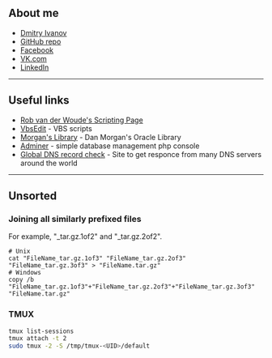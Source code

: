 ## About me
* [Dmitry Ivanov](https://d-k-ivanov.github.io)
* [GitHub repo](https://github.com/d-k-ivanov)
* [Facebook](https://www.facebook.com/a1231239849)
* [VK.com](https://vk.com/d.k.ivanov)
* [LinkedIn](https://www.linkedin.com/in/dmitriy-ivanov-5b9275b3/)

---

## Useful links
* [Rob van der Woude's Scripting Page](http://www.robvanderwoude.com/)
* [VbsEdit](http://www.vbsedit.com/) - VBS scripts 
* [Morgan's Library](http://www.morganslibrary.org/) - Dan Morgan's Oracle Library
* [Adminer](https://www.adminer.org/) - simple database management php console
* [Global DNS record check](https://www.whatsmydns.net/) - Site to get responce from many DNS servers around the world

---

## Unsorted

### Joining all similarly prefixed files
For example, "_tar.gz.1of2" and "_tar.gz.2of2".
```
# Unix
cat "FileName_tar.gz.1of3" "FileName_tar.gz.2of3" "FileName_tar.gz.3of3" > "FileName.tar.gz"
# Windows
copy /b "FileName_tar.gz.1of3"+"FileName_tar.gz.2of3"+"FileName_tar.gz.3of3" "FileName.tar.gz"
```

### TMUX
```bash
tmux list-sessions
tmux attach -t 2
sudo tmux -2 -S /tmp/tmux-<UID>/default
```

